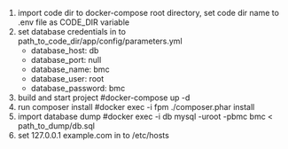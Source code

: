 1. import code dir to docker-compose root directory, set code dir name to .env file as CODE_DIR variable
2. set database credentials in to path_to_code_dir/app/config/parameters.yml
   - database_host: db
   - database_port: null
   - database_name: bmc
   - database_user: root
   - database_password: bmc
3. build and start project #docker-compose up -d
4. run composer install #docker exec -i fpm ./composer.phar install
5. import database dump #docker exec -i db mysql -uroot -pbmc bmc < path_to_dump/db.sql
6. set 127.0.0.1 example.com in to /etc/hosts
